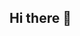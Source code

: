 ## Hi there 👋

<img str="http://github-profile-summary-cards.vercel.app/api/cards/profile-details?username=iflmayu&theme=tokyonight">
